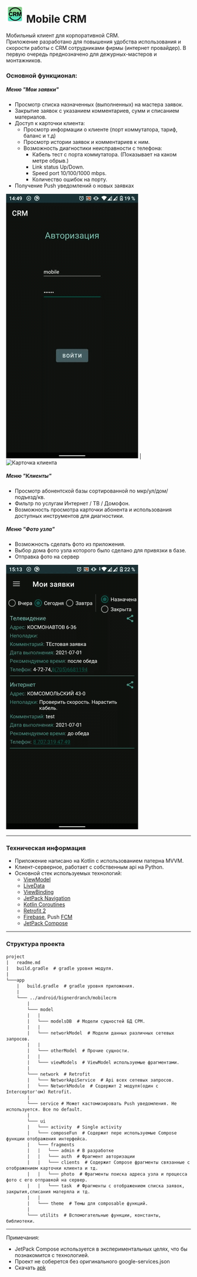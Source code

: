 # ![crm logo](./app/src/main/res/mipmap-mdpi/ic_launcher.png) Mobile CRM

Мобильный клиент для корпоративной CRM.  
Приложение разработано для повышения удобства использования и  
скорости работы с CRM сотрудниками фирмы (интернет провайдер).
В первую очередь преднозначено для дежурных-мастеров и монтажников.

### Основной функционал:

##### _Меню "Мои заявки"_
* Просмотр списка назначенных (выполненных) на мастера заявок.
* Закрытие заявок с указанием комментариев, сумм и списанием материалов.
* Доступ к карточки клиента:
  * Просмотр информации о клиенте (порт коммутатора, тариф, баланс и т.д)
  * Просмотр истории заявок и комментариев к ним.
  * Возможность диагностики неисправности с телефона:
    * Кабель тест с порта коммутатора. (Показывает на каком метре обрыв.)
    * Link status Up/Down.
    * Speed port 10/100/1000 mbps.
    * Количество ошибок на порту.
* Получение Push уведомлений о новых заявках

![Мои заявки](task.gif) | ![Карточка клиента](client_card.gif)

##### __Меню "Клиенты"__
* Просмотр абонентской базы сортированной по мкр/ул/дом/подъезд/кв.
* Фильтр по услугам Интернет / ТВ / Домофон.
* Возможность просмотра карточки абонента и использования доступных
инструментов для диагностики.


##### _Меню "Фото узла"_
* Возможность сделать фото из приложения.
* Выбор дома фото узла которого было сделано для привязки в базе.
* Отправка фото на сервер

![Поиск клиента](clients.gif)
***

### Техническая информация
* Приложение написано на Kotlin с использованием патерна MVVM.
* Клиент-серверное, работает с собственным api на Python.
* Основной стек используемых технологий:
  * [ViewModel](https://developer.android.com/topic/libraries/architecture/viewmodel)
  * [LiveData](https://developer.android.com/topic/libraries/architecture/livedata)
  * [ViewBinding](https://developer.android.com/topic/libraries/view-binding)
  * [JetPack Navigation](https://developer.android.com/guide/navigation/navigation-getting-started)
  * [Kotlin Coroutines](https://developer.android.com/kotlin/coroutines)
  * [Retrofit 2](https://square.github.io/retrofit/)
  * [Firebase](https://firebase.google.com), Push [FCM](https://firebase.google.com/docs/cloud-messaging)
  * [JetPack Compose](https://developer.android.com/jetpack/compose)

***

### Структура проекта
```
project
|   readme.md
|   build.gradle  # gradle уровня модуля.
|
└───app
    |   build.gradle  # gradle уровня приложения.
    |
    └─── ../android/bignerdranch/mobilecrm
        |
        └─── model 
        |   |
        |   └─── modelsDB  # Модели сущностей БД СРМ.
        |   |
        |   └─── networkModel  # Модели данных различных сетевых запросов.
        |   |
        |   └─── otherModel  # Прочие сущности.
        |   |
        |   └─── viewModels  # ViewModel используемые фрагментами.
        |
        └─── network  # Retrofit
        |   └─── NetworkApiService  # Api всех сетевых запросов.
        |   └─── NetworkModule  # Содержит 2 модуля(один с Interceptor'ом) Retrofit.
        |
        └─── service # Может кастомизировать Push уведомления. Не используется. Все по default.
        |
        └─── ui
        |   └─── activity  # Single activity
        |   └─── composeFun  # Содержит пере используемые Compose функции отображения интерфейса.
        |   └─── fragments 
        |   |   └─── admin # В разработке
        |   |   └─── auth  # Фрагмент авторизации
        |   |   └─── clients  # Содержит Compose фрагменты связанные с отображением карточки клиента и тд.
        |   |   └─── photo  # Фрагменты поиска адреса узла и процесса фото с его отправкой на сервер.
        |   |   └─── task  # Фрагменты с отображением списка заявок, закрытия,списания матеряла и тд.
        |   |
        |   └─── theme  # Темы для composable функций.
        |
        └─── utilits  # Вспомогательные функции, константы, библиотеки.
```
***
Примечания:
* JetPack Compose используется в экспериментальных целях, что бы познакомится с технологией.
* Проект не соберется без оригинального google-services.json
* Скачать [apk](https://github.com/palamiko/MobileCRM/blob/jetpack_composable_branch/crm%20ver%200.3.9.apk)
